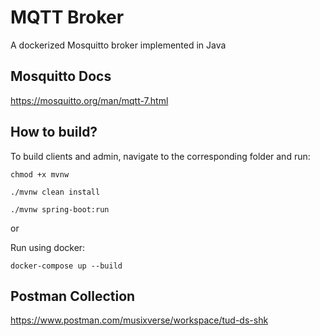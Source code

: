 # MQTT Broker

A dockerized Mosquitto broker implemented in Java

## Mosquitto Docs

https://mosquitto.org/man/mqtt-7.html


## How to build?

To build clients and admin, navigate to the corresponding folder and run:

`chmod +x mvnw`

`./mvnw clean install`

`./mvnw spring-boot:run`

or

Run using docker:

`docker-compose up --build`


## Postman Collection

https://www.postman.com/musixverse/workspace/tud-ds-shk
